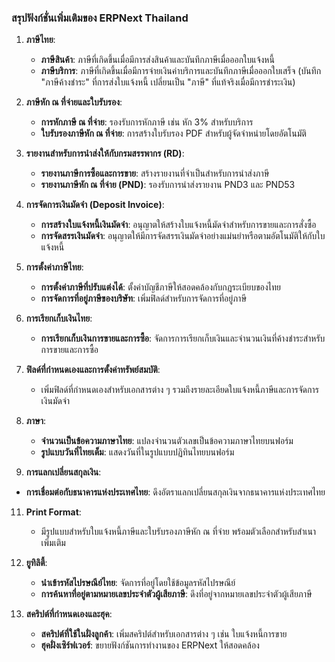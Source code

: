 ### สรุปฟังก์ชั่นเพิ่มเติมของ ERPNext Thailand

1. **ภาษีไทย**:
   - **ภาษีสินค้า**: ภาษีที่เกิดขึ้นเมื่อมีการส่งสินค้าและบันทึกภาษีเมื่อออกใบแจ้งหนี้
   - **ภาษีบริการ**: ภาษีที่เกิดขึ้นเมื่อมีการจ่ายเงินค่าบริการและบันทึกภาษีเมื่อออกใบเสร็จ (บันทึก "ภาษีค้างชำระ" ที่การส่งใบแจ้งหนี้ เปลี่ยนเป็น "ภาษี" ที่แท้จริงเมื่อมีการชำระเงิน)

2. **ภาษีหัก ณ ที่จ่ายและใบรับรอง**:
   - **การหักภาษี ณ ที่จ่าย**: รองรับการหักภาษี เช่น หัก 3% สำหรับบริการ
   - **ใบรับรองภาษีหัก ณ ที่จ่าย**: การสร้างใบรับรอง PDF สำหรับผู้จัดจำหน่ายโดยอัตโนมัติ

3. **รายงานสำหรับการนำส่งให้กับกรมสรรพากร (RD)**:
   - **รายงานภาษีการซื้อและการขาย**: สร้างรายงานที่จำเป็นสำหรับการนำส่งภาษี
   - **รายงานภาษีหัก ณ ที่จ่าย (PND)**: รองรับการนำส่งรายงาน PND3 และ PND53

4. **การจัดการเงินมัดจำ (Deposit Invoice)**:
   - **การสร้างใบแจ้งหนี้เงินมัดจำ**: อนุญาตให้สร้างใบแจ้งหนี้มัดจำสำหรับการขายและการสั่งซื้อ
   - **การจัดสรรเงินมัดจำ**: อนุญาตให้มีการจัดสรรเงินมัดจำอย่างแม่นยำหรือตามอัตโนมัติให้กับใบแจ้งหนี้

6. **การตั้งค่าภาษีไทย**:
   - **การตั้งค่าภาษีที่ปรับแต่งได้**: ตั้งค่าบัญชีภาษีให้สอดคล้องกับกฎระเบียบของไทย
   - **การจัดการที่อยู่ภาษีของบริษัท**: เพิ่มฟิลด์สำหรับการจัดการที่อยู่ภาษี

7. **การเรียกเก็บเงินไทย**:
   - **การเรียกเก็บเงินการขายและการซื้อ**: จัดการการเรียกเก็บเงินและจำนวนเงินที่ค้างชำระสำหรับการขายและการซื้อ

8. **ฟิลด์ที่กำหนดเองและการตั้งค่าทรัพย์สมบัติ**:
   - เพิ่มฟิลด์ที่กำหนดเองสำหรับเอกสารต่าง ๆ รวมถึงรายละเอียดใบแจ้งหนี้ภาษีและการจัดการเงินมัดจำ

9. **ภาษา**:
   - **จำนวนเป็นข้อความภาษาไทย**: แปลงจำนวนตัวเลขเป็นข้อความภาษาไทยบนฟอร์ม
   - **รูปแบบวันที่ไทยเต็ม**: แสดงวันที่ในรูปแบบปฏิทินไทยบนฟอร์ม

10. **การแลกเปลี่ยนสกุลเงิน**:
   - **การเชื่อมต่อกับธนาคารแห่งประเทศไทย**: ดึงอัตราแลกเปลี่ยนสกุลเงินจากธนาคารแห่งประเทศไทย

11. **Print Format**:
    - มีรูปแบบสำหรับใบแจ้งหนี้ภาษีและใบรับรองภาษีหัก ณ ที่จ่าย พร้อมตัวเลือกสำหรับสำเนาเพิ่มเติม

12. **ยูทิลิตี้**:
    - **นำเข้ารหัสไปรษณีย์ไทย**: จัดการที่อยู่โดยใช้ข้อมูลรหัสไปรษณีย์
    - **การค้นหาที่อยู่ตามหมายเลขประจำตัวผู้เสียภาษี**: ดึงที่อยู่จากหมายเลขประจำตัวผู้เสียภาษี

13. **สคริปต์ที่กำหนดเองและฮุค**:
    - **สคริปต์ที่ใช้ในฝั่งลูกค้า**: เพิ่มสคริปต์สำหรับเอกสารต่าง ๆ เช่น ใบแจ้งหนี้การขาย
    - **ฮุคฝั่งเซิร์ฟเวอร์**: ขยายฟังก์ชันการทำงานของ ERPNext ให้สอดคล้อง

